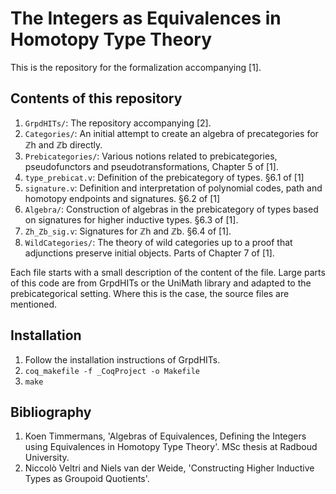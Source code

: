 # The Integers as Equivalences in Homotopy Type Theory
This is the repository for the formalization accompanying [1].


## Contents of this repository
1. `GrpdHITs/`: The repository accompanying [2].
1. `Categories/`: An initial attempt to create an algebra of precategories for ℤh and ℤb directly.
1. `Prebicategories/`: Various notions related to prebicategories, pseudofunctors and pseudotransformations, Chapter 5 of [1].
1. `type_prebicat.v`: Definition of the prebicategory of types. §6.1 of [1]
1. `signature.v`: Definition and interpretation of polynomial codes, path and homotopy endpoints and signatures. §6.2 of [1]
1. `Algebra/`: Construction of algebras in the prebicategory of types based on signatures for higher inductive types. §6.3 of [1].
1. `Zh_Zb_sig.v`: Signatures for ℤh and ℤb. §6.4 of [1].
1. `WildCategories/`: The theory of wild categories up to a proof that adjunctions preserve initial objects. Parts of Chapter 7 of [1].


Each file starts with a small description of the content of the file. Large parts of this code are from GrpdHITs or the UniMath library and adapted to the prebicategorical setting. Where this is the case, the source files are mentioned.


## Installation
1. Follow the installation instructions of GrpdHITs.
1. `coq_makefile -f _CoqProject -o Makefile`
1. `make`

## Bibliography

1. Koen Timmermans, 'Algebras of Equivalences, Defining the Integers using Equivalences in Homotopy Type Theory'. MSc thesis at Radboud University.
1. Niccolò Veltri and Niels van der Weide, 'Constructing Higher Inductive Types as Groupoid Quotients'.
